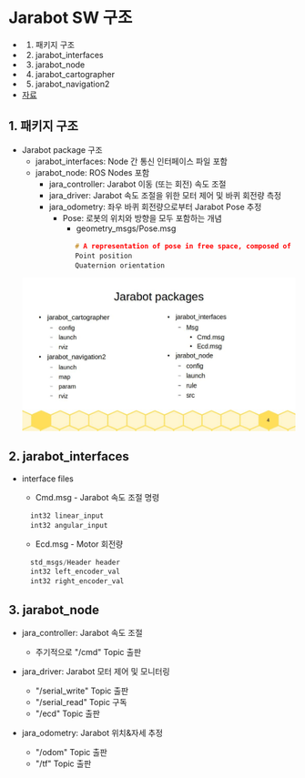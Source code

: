 # Jarabot SW 구조 
* 1. 패키지 구조
* 2. jarabot_interfaces
* 3. jarabot_node
* 4. jarabot_cartographer
* 5. jarabot_navigation2
* [자료](https://1drv.ms/p/s!Aigic13_w6ElgpMxnw1-8k1wuFNOgQ?e=OfWzIT)

## 1. 패키지 구조

* Jarabot package 구조
  * jarabot_interfaces: Node 간 통신 인터페이스 파일 포함
  * jarabot_node: ROS Nodes 포함
    * jara_controller: Jarabot 이동 (또는 회전) 속도 조절 
    * jara_driver: Jarabot 속도 조절을 위한 모터 제어 및 바퀴 회전량 측정
    * jara_odometry: 좌우 바퀴 회전량으로부터 Jarabot Pose 추정
      * Pose: 로봇의 위치와 방향을 모두 포함하는 개념
        * geometry_msgs/Pose.msg 
        ```cpp
           # A representation of pose in free space, composed of position and orientation.
           Point position
           Quaternion orientation
        ``` 
  ![](./jarabot_packages.jpg)

## 2. jarabot_interfaces

* interface files
  * Cmd.msg - Jarabot 속도 조절 명령
  ```cpp
    int32 linear_input
    int32 angular_input
  ```

  * Ecd.msg - Motor 회전량
  ```cpp
    std_msgs/Header header
    int32 left_encoder_val
    int32 right_encoder_val
  ```
 
## 3. jarabot_node
* jara_controller: Jarabot 속도 조절 
  * 주기적으로 "/cmd" Topic 출판
    
* jara_driver: Jarabot 모터 제어 및 모니터링
  * "/serial_write" Topic 출판
  * "/serial_read" Topic 구독
  * "/ecd" Topic 출판
    
* jara_odometry: Jarabot 위치&자세 추정
  * "/odom" Topic 출판  
  * "/tf" Topic 출판 
